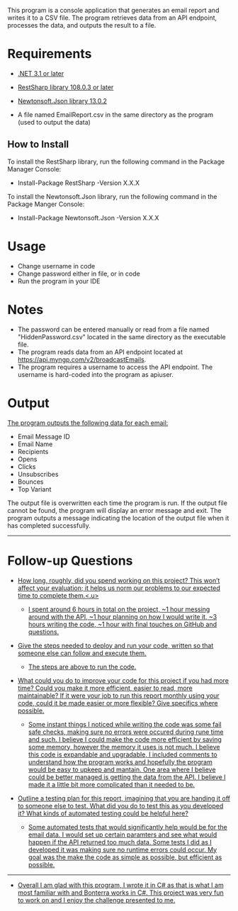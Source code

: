 This program is a console application that generates an email report and writes it to a CSV file. The program retrieves data from an API endpoint, processes the data, and outputs the result to a file.

<h1> Requirements </h1>

* <u>.NET 3.1 or later</u>
* <u>RestSharp library 108.0.3 or later</u>
* <u>Newtonsoft.Json library 13.0.2</u>

* A file named EmailReport.csv in the same directory as the program (used to output the data)

<h2> How to Install </h2>

To install the RestSharp library, run the following command in the Package Manager Console:

- Install-Package RestSharp -Version X.X.X

To install the Newtonsoft.Json library, run the following command in the Package Manger Console:

- Install-Package Newtonsoft.Json -Version X.X.X


<h1> Usage </h1>

* Change username in code
* Change password either in file, or in code
* Run the program in your IDE

<h1> Notes </h1>

* The password can be entered manually or read from a file named "HiddenPassword.csv" located in the same directory as the executable file.
* The program reads data from an API endpoint located at https://api.myngp.com/v2/broadcastEmails.
* The program requires a username to access the API endpoint. The username is hard-coded into the program as apiuser.

<h1> Output </h1>

<u>The program outputs the following data for each email:</u>

* Email Message ID
* Email Name
* Recipients
* Opens
* Clicks
* Unsubscribes
* Bounces
* Top Variant

The output file is overwritten each time the program is run.
If the output file cannot be found, the program will display an error message and exit.
The program outputs a message indicating the location of the output file when it has completed successfully.


------------------------------------------------------------------------------------------------------------------------------------------------------------------------

<h1> Follow-up Questions </h1>

* <u>How long, roughly, did you spend working on this project? This won’t affect your evaluation; it helps us norm our problems to our expected time to complete them.<.u>
  * I spent around 6 hours in total on the project, ~1 hour messing around with the API, ~1 hour planning on how I would write it, ~3 hours writing the code, ~1 hour with       final touches on GitHub and questions.

* <u>Give the steps needed to deploy and run your code, written so that someone else can follow and execute them.</u>
  * The steps are above to run the code.

* <u>What could you do to improve your code for this project if you had more time? Could you make it more efficient, easier to read, more maintainable? If it were your job to run this report monthly using your code, could it be made easier or more flexible? Give specifics where possible.</u>
  * Some instant things I noticed while writing the code was some fail safe checks, making sure no errors were occured during rune time and such. I believe I could make the code more efficient by saving some memory, however the memory it uses is not much. I believe this code is expandable and upgradable, I included comments to understand how the program works and hopefully the program would be easy to upkeep and mantain. One area where I believe could be better managed is getting the data from the API. I believe I made it a little bit more complicated than it needed to be.
  
* <u>Outline a testing plan for this report, imagining that you are handing it off to someone else to test. What did you do to test this as you developed it? What kinds of automated testing could be helpful here?</u>
  * Some automated tests that would significantly help would be for the email data. I would set up certain paramters and see what would happen if the API returned too much data. Some tests I did as I developed it was making sure no runtime errors could occur. My goal was the make the code as simple as possible, but efficient as possible.
 
 ------------------------------------------------------------------------------------------------------------------------------------------------------------------------
  
- Overall I am glad with this program, I wrote it in C# as that is what I am most familiar with and Bonterra works in C#. This project was very fun to work on and I enjoy the challenge presented to me.
